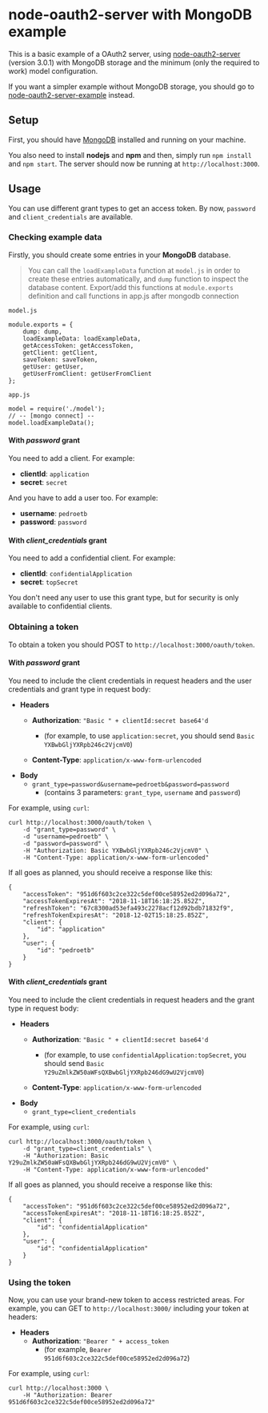 # node-oauth2-server with MongoDB example

This is a basic example of a OAuth2 server, using [node-oauth2-server](https://github.com/oauthjs/node-oauth2-server) (version 3.0.1) with MongoDB storage and the minimum (only the required to work) model configuration.

If you want a simpler example without MongoDB storage, you should go to [node-oauth2-server-example](https://github.com/pedroetb/node-oauth2-server-example) instead.

## Setup

First, you should have [MongoDB](https://www.mongodb.com/) installed and running on your machine.

You also need to install **nodejs** and **npm** and then, simply run `npm install` and `npm start`. The server should now be running at `http://localhost:3000`.

## Usage

You can use different grant types to get an access token. By now, `password` and `client_credentials` are available.

### Checking example data

Firstly, you should create some entries in your **MongoDB** database.

> You can call the `loadExampleData` function at `model.js` in order to create these entries automatically, and `dump` function to inspect the database content. Export/add this functions at `module.exports` definition and call functions in app.js after mongodb connection

`model.js`
```
module.exports = {
	dump: dump,
	loadExampleData: loadExampleData,
	getAccessToken: getAccessToken,
	getClient: getClient,
	saveToken: saveToken,
	getUser: getUser,
	getUserFromClient: getUserFromClient
};
```

`app.js`
```
model = require('./model');
// -- [mongo connect] --
model.loadExampleData();
```

#### With *password* grant

You need to add a client. For example:

* **clientId**: `application`
* **secret**: `secret`

And you have to add a user too. For example:

* **username**: `pedroetb`
* **password**: `password`

#### With *client_credentials* grant

You need to add a confidential client. For example:

* **clientId**: `confidentialApplication`
* **secret**: `topSecret`

You don't need any user to use this grant type, but for security is only available to confidential clients.

### Obtaining a token

To obtain a token you should POST to `http://localhost:3000/oauth/token`.

#### With *password* grant

You need to include the client credentials in request headers and the user credentials and grant type in request body:

* **Headers**
	* **Authorization**: `"Basic " + clientId:secret base64'd`
		* (for example, to use `application:secret`, you should send `Basic YXBwbGljYXRpb246c2VjcmV0`)

	* **Content-Type**: `application/x-www-form-urlencoded`
* **Body**
	* `grant_type=password&username=pedroetb&password=password`
		* (contains 3 parameters: `grant_type`, `username` and `password`)

For example, using `curl`:
```
curl http://localhost:3000/oauth/token \
	-d "grant_type=password" \
	-d "username=pedroetb" \
	-d "password=password" \
	-H "Authorization: Basic YXBwbGljYXRpb246c2VjcmV0" \
	-H "Content-Type: application/x-www-form-urlencoded"
```

If all goes as planned, you should receive a response like this:

```
{
	"accessToken": "951d6f603c2ce322c5def00ce58952ed2d096a72",
	"accessTokenExpiresAt": "2018-11-18T16:18:25.852Z",
	"refreshToken": "67c8300ad53efa493c2278acf12d92bdb71832f9",
	"refreshTokenExpiresAt": "2018-12-02T15:18:25.852Z",
	"client": {
		"id": "application"
	},
	"user": {
		"id": "pedroetb"
	}
}
```

#### With *client_credentials* grant

You need to include the client credentials in request headers and the grant type in request body:

* **Headers**
	* **Authorization**: `"Basic " + clientId:secret base64'd`
		* (for example, to use `confidentialApplication:topSecret`, you should send `Basic Y29uZmlkZW50aWFsQXBwbGljYXRpb246dG9wU2VjcmV0`)

	* **Content-Type**: `application/x-www-form-urlencoded`
* **Body**
	* `grant_type=client_credentials`

For example, using `curl`:
```
curl http://localhost:3000/oauth/token \
	-d "grant_type=client_credentials" \
	-H "Authorization: Basic Y29uZmlkZW50aWFsQXBwbGljYXRpb246dG9wU2VjcmV0" \
	-H "Content-Type: application/x-www-form-urlencoded"
```

If all goes as planned, you should receive a response like this:

```
{
	"accessToken": "951d6f603c2ce322c5def00ce58952ed2d096a72",
	"accessTokenExpiresAt": "2018-11-18T16:18:25.852Z",
	"client": {
		"id": "confidentialApplication"
	},
	"user": {
		"id": "confidentialApplication"
	}
}
```

### Using the token

Now, you can use your brand-new token to access restricted areas. For example, you can GET to `http://localhost:3000/` including your token at headers:

* **Headers**
	* **Authorization**: `"Bearer " + access_token`
		* (for example, `Bearer 951d6f603c2ce322c5def00ce58952ed2d096a72`)

For example, using `curl`:
```
curl http://localhost:3000 \
	-H "Authorization: Bearer 951d6f603c2ce322c5def00ce58952ed2d096a72"
```
